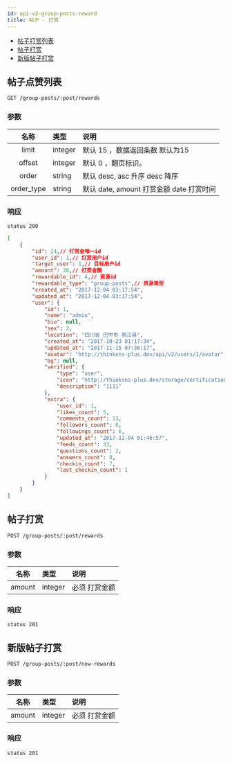 ```yaml
---
id: api-v2-group-posts-reward
title: 帖子 · 打赏
---
```


- [帖子打赏列表](#帖子打赏列表)
- [帖子打赏](#帖子搭赏)
- [新版帖子打赏](#新版帖子打赏)


## 帖子点赞列表

```
GET /group-posts/:post/rewards

```

### 参数

| 名称 | 类型 | 说明 |
|:----:|:-----|:-----|
|limit|integer| 默认 15 ，数据返回条数 默认为15|
|offset|integer|默认 0 ，翻页标识。|
|order|string| 默认 desc, asc 升序 desc 降序|
|order_type|string|默认 date, amount 打赏金额 date 打赏时间|

### 响应

```
status 200
```

```json
[
    {
        "id": 24,// 打赏金唯一id
        "user_id": 1,// 打赏用户id
        "target_user": 1,// 目标用户id
        "amount": 20,// 打赏金额
        "rewardable_id": 4,// 资源id
        "rewardable_type": "group-posts",// 资源类型
        "created_at": "2017-12-04 03:17:54",
        "updated_at": "2017-12-04 03:17:54",
        "user": {
            "id": 1,
            "name": "admin",
            "bio": null,
            "sex": 2,
            "location": "四川省 巴中市 南江县",
            "created_at": "2017-10-23 01:17:34",
            "updated_at": "2017-11-15 07:36:17",
            "avatar": "http://thinksns-plus.dev/api/v2/users/1/avatar",
            "bg": null,
            "verified": {
                "type": "user",
                "icon": "http://thinksns-plus.dev/storage/certifications/000/000/0us/er.png",
                "description": "1111"
            },
            "extra": {
                "user_id": 1,
                "likes_count": 5,
                "comments_count": 13,
                "followers_count": 0,
                "followings_count": 6,
                "updated_at": "2017-12-04 01:46:57",
                "feeds_count": 33,
                "questions_count": 2,
                "answers_count": 0,
                "checkin_count": 7,
                "last_checkin_count": 1
            }
        }
    }
]
```

## 帖子打赏

```
POST /group-posts/:post/rewards
```

### 参数

| 名称 | 类型 | 说明 |
|:----:|:-----|:-----|
|amount|integer|必须 打赏金额|

### 响应

```
status 201
```

## 新版帖子打赏

```
POST /group-posts/:post/new-rewards
```

### 参数

| 名称 | 类型 | 说明 |
|:----:|:-----|:-----|
|amount|integer|必须 打赏金额|

### 响应

```
status 201
```
